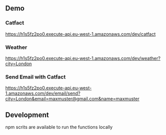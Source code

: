 
## Demo

### Catfact
https://h1s5fz2po0.execute-api.eu-west-1.amazonaws.com/dev/catfact

### Weather
https://h1s5fz2po0.execute-api.eu-west-1.amazonaws.com/dev/weather?city=London

### Send Email with Catfact
https://h1s5fz2po0.execute-api.eu-west-1.amazonaws.com/dev/email/send?city=London&email=maxmuster@gmail.com&name=maxmuster

## Development
npm scrits are available to run the functions locally